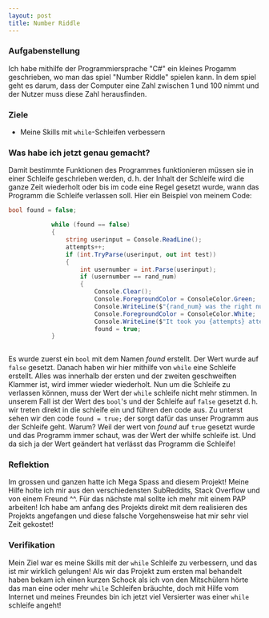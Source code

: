 ```yaml
---
layout: post
title: Number Riddle
---
```


### **Aufgabenstellung**
Ich habe mithilfe der Programmiersprache "C#" ein kleines Progamm geschrieben, wo man das spiel "Number Riddle" spielen kann.
In dem spiel geht es darum, dass der Computer eine Zahl zwischen 1 und 100 nimmt und der Nutzer muss diese Zahl herausfinden.


### **Ziele**
- Meine Skills mit `while`-Schleifen verbessern


### **Was habe ich jetzt genau gemacht?**
Damit bestimmte Funktionen des Programmes funktionieren müssen sie in einer Schleife geschrieben werden, d. h. der Inhalt der Schleife wird die ganze Zeit wiederholt oder bis im code eine Regel gesetzt wurde, wann das Programm die Schleife verlassen soll. Hier ein Beispiel von meinem Code:

```csharp
bool found = false;

            while (found == false)
            {
                string userinput = Console.ReadLine();
                attempts++;
                if (int.TryParse(userinput, out int test))
                {
                    int usernumber = int.Parse(userinput);
                    if (usernumber == rand_num)
                    {
                        Console.Clear();
                        Console.ForegroundColor = ConsoleColor.Green;
                        Console.WriteLine($"{rand_num} was the right number! GG!");
                        Console.ForegroundColor = ConsoleColor.White;
                        Console.WriteLine($"It took you {attempts} attempts to find out the right number!");
                        found = true;
            }
          
 ```
Es wurde zuerst ein `bool` mit dem Namen _found_ erstellt. Der Wert wurde auf `false` gesetzt.
Danach haben wir hier mithilfe von `while` eine Schleife erstellt. Alles was innerhalb der ersten und der zweiten geschweiften Klammer ist, wird immer wieder wiederholt. Nun um die Schleife zu verlassen können, muss der Wert der `while` schleife nicht mehr stimmen. In unserem Fall ist der Wert des `bool`'s und der Schleife auf `false` gesetzt d. h. wir treten direkt in die schleife ein und führen den code aus. Zu unterst sehen wir den code `found = true;` der sorgt dafür das unser Programm aus der Schleife geht. Warum? Weil der wert von _found_ auf `true` gesetzt wurde und das Programm immer schaut, was der Wert der whilfe schleife ist. Und da sich ja der Wert geändert hat verlässt das Programm die Schleife!

### **Reflektion**
Im grossen und ganzen hatte ich Mega Spass and diesem Projekt! Meine Hilfe holte ich mir aus den verschiedensten SubReddits, Stack Overflow und von einem Freund ^^. Für das nächste mal sollte ich mehr mit einem PAP arbeiten! Ich habe am anfang des Projekts direkt mit dem realisieren des Projekts angefangen und diese falsche Vorgehensweise hat mir sehr viel Zeit gekostet!

### **Verifikation**
Mein Ziel war es meine Skills mit der `while` Schleife zu verbessern, und das ist mir wirklich gelungen! Als wir das Projekt zum ersten mal behandelt haben bekam ich einen kurzen Schock als ich von den Mitschülern hörte das man eine oder mehr `while` Schleifen bräuchte, doch mit Hilfe vom Internet und meines Freundes bin ich jetzt viel Versierter was einer `while` schleife angeht!
